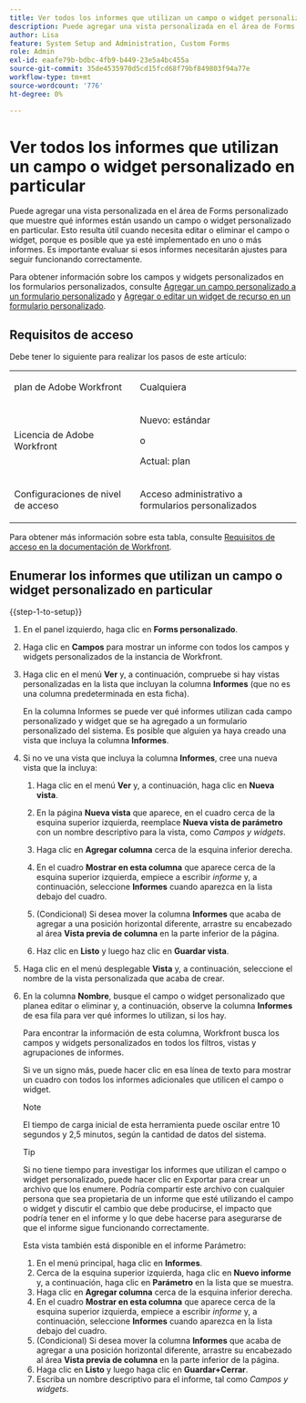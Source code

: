 ```yaml
---
title: Ver todos los informes que utilizan un campo o widget personalizado en particular
description: Puede agregar una vista personalizada en el área de Forms personalizado que muestre qué informes están usando un campo o widget personalizado en particular. Esto resulta útil cuando necesita editar o eliminar el campo o widget, porque es posible que ya esté implementado en uno o más informes. Es importante evaluar si esos informes necesitarán ajustes para seguir funcionando correctamente.
author: Lisa
feature: System Setup and Administration, Custom Forms
role: Admin
exl-id: eaafe79b-bdbc-4fb9-b449-23e5a4bc455a
source-git-commit: 35de4535970d5cd15fcd68f79bf849803f94a77e
workflow-type: tm+mt
source-wordcount: '776'
ht-degree: 0%

---
```


# Ver todos los informes que utilizan un campo o widget personalizado en particular

Puede agregar una vista personalizada en el área de Forms personalizado que muestre qué informes están usando un campo o widget personalizado en particular. Esto resulta útil cuando necesita editar o eliminar el campo o widget, porque es posible que ya esté implementado en uno o más informes. Es importante evaluar si esos informes necesitarán ajustes para seguir funcionando correctamente.

Para obtener información sobre los campos y widgets personalizados en los formularios personalizados, consulte [Agregar un campo personalizado a un formulario personalizado](../../../administration-and-setup/customize-workfront/create-manage-custom-forms/add-a-custom-field-to-a-custom-form.md) y [Agregar o editar un widget de recurso en un formulario personalizado](../../../administration-and-setup/customize-workfront/create-manage-custom-forms/add-widget-or-edit-its-properties-in-a-custom-form.md).

## Requisitos de acceso

Debe tener lo siguiente para realizar los pasos de este artículo:

<table style="table-layout:auto"> 
 <col> 
 <col> 
 <tbody> 
  <tr data-mc-conditions=""> 
   <td role="rowheader"> <p>plan de Adobe Workfront</p> </td> 
   <td>Cualquiera</td> 
  </tr> 
  <tr> 
   <td role="rowheader">Licencia de Adobe Workfront</td> 
   <td>
   <p>Nuevo: estándar</p>
   <p>o</p>
   <p>Actual: plan</p></td>
  </tr> 
  <tr data-mc-conditions=""> 
   <td role="rowheader">Configuraciones de nivel de acceso</td> 
   <td> <p>Acceso administrativo a formularios personalizados</p> </td> 
  </tr> 
 </tbody> 
</table>

Para obtener más información sobre esta tabla, consulte [Requisitos de acceso en la documentación de Workfront](/help/quicksilver/administration-and-setup/add-users/access-levels-and-object-permissions/access-level-requirements-in-documentation.md).

## Enumerar los informes que utilizan un campo o widget personalizado en particular

{{step-1-to-setup}}

1. En el panel izquierdo, haga clic en **Forms personalizado**.
1. Haga clic en **Campos** para mostrar un informe con todos los campos y widgets personalizados de la instancia de Workfront.

1. Haga clic en el menú **Ver** y, a continuación, compruebe si hay vistas personalizadas en la lista que incluyan la columna **Informes** (que no es una columna predeterminada en esta ficha).

   En la columna Informes se puede ver qué informes utilizan cada campo personalizado y widget que se ha agregado a un formulario personalizado del sistema. Es posible que alguien ya haya creado una vista que incluya la columna **Informes**.

1. Si no ve una vista que incluya la columna **Informes**, cree una nueva vista que la incluya:

   1. Haga clic en el menú **Ver** y, a continuación, haga clic en **Nueva vista**.

   1. En la página **Nueva vista** que aparece, en el cuadro cerca de la esquina superior izquierda, reemplace **Nueva vista de parámetro** con un nombre descriptivo para la vista, como *Campos y widgets*.

   1. Haga clic en **Agregar columna** cerca de la esquina inferior derecha.
   1. En el cuadro **Mostrar en esta columna** que aparece cerca de la esquina superior izquierda, empiece a escribir *informe* y, a continuación, seleccione **Informes** cuando aparezca en la lista debajo del cuadro.

   1. (Condicional) Si desea mover la columna **Informes** que acaba de agregar a una posición horizontal diferente, arrastre su encabezado al área **Vista previa de columna** en la parte inferior de la página.

   1. Haz clic en **Listo** y luego haz clic en **Guardar vista**.

1. Haga clic en el menú desplegable **Vista** y, a continuación, seleccione el nombre de la vista personalizada que acaba de crear.
1. En la columna **Nombre**, busque el campo o widget personalizado que planea editar o eliminar y, a continuación, observe la columna **Informes** de esa fila para ver qué informes lo utilizan, si los hay.

   Para encontrar la información de esta columna, Workfront busca los campos y widgets personalizados en todos los filtros, vistas y agrupaciones de informes.

   Si ve un signo más, puede hacer clic en esa línea de texto para mostrar un cuadro con todos los informes adicionales que utilicen el campo o widget.

   >[!NOTE]
   >
   >El tiempo de carga inicial de esta herramienta puede oscilar entre 10 segundos y 2,5 minutos, según la cantidad de datos del sistema.

   >[!TIP]
   >
   >Si no tiene tiempo para investigar los informes que utilizan el campo o widget personalizado, puede hacer clic en Exportar para crear un archivo que los enumere. Podría compartir este archivo con cualquier persona que sea propietaria de un informe que esté utilizando el campo o widget y discutir el cambio que debe producirse, el impacto que podría tener en el informe y lo que debe hacerse para asegurarse de que el informe sigue funcionando correctamente.
   >
   >Esta vista también está disponible en el informe Parámetro:
   >      
   > 1. En el menú principal, haga clic en **Informes**.
   > 1. Cerca de la esquina superior izquierda, haga clic en **Nuevo informe** y, a continuación, haga clic en **Parámetro** en la lista que se muestra.
   > 1. Haga clic en **Agregar columna** cerca de la esquina inferior derecha.
   > 1. En el cuadro **Mostrar en esta columna** que aparece cerca de la esquina superior izquierda, empiece a escribir *informe* y, a continuación, seleccione **Informes** cuando aparezca en la lista debajo del cuadro.
   > 1. (Condicional) Si desea mover la columna **Informes** que acaba de agregar a una posición horizontal diferente, arrastre su encabezado al área **Vista previa de columna** en la parte inferior de la página.
   > 1. Haga clic en **Listo** y luego haga clic en **Guardar+Cerrar**.
   > 1. Escriba un nombre descriptivo para el informe, tal como *Campos y widgets*.
